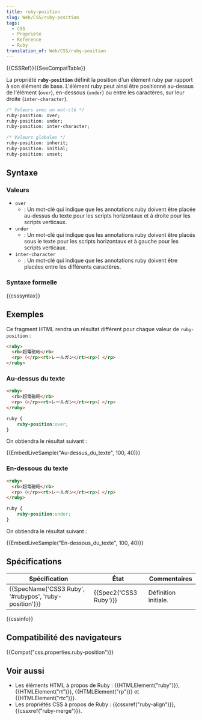 ```yaml
---
title: ruby-position
slug: Web/CSS/ruby-position
tags:
  - CSS
  - Propriété
  - Reference
  - Ruby
translation_of: Web/CSS/ruby-position
---
```

{{CSSRef}}{{SeeCompatTable}}

La propriété **`ruby-position`** définit la position d'un élément ruby par rapport à son élément de base. L'élément ruby peut ainsi être positionné au-dessus de l'élément (`over`), en-dessous (`under`) ou entre les caractères, sur leur droite (`inter-character`).

```css
/* Valeurs avec un mot-clé */
ruby-position: over;
ruby-position: under;
ruby-position: inter-character;

/* Valeurs globales */
ruby-position: inherit;
ruby-position: initial;
ruby-position: unset;
```

## Syntaxe

### Valeurs

- `over`
  - : Un mot-clé qui indique que les annotations ruby doivent être placée au-dessus du texte pour les scripts horizontaux et à droite pour les scripts verticaux.
- `under`
  - : Un mot-clé qui indique que les annotations ruby doivent être placés sous le texte pour les scripts horizontaux et à gauche pour les scripts verticaux.
- `inter-character`
  - : Un mot-clé qui indique que les annotations ruby doivent être placées entre les différents caractères.

### Syntaxe formelle

{{csssyntax}}

## Exemples

Ce fragment HTML rendra un résultat différent pour chaque valeur de `ruby-position` :

```html
<ruby>
  <rb>超電磁砲</rb>
  <rp>（</rp><rt>レールガン</rt><rp>）</rp>
</ruby>
```

### Au-dessus du texte

```html hidden
<ruby>
  <rb>超電磁砲</rb>
  <rp>（</rp><rt>レールガン</rt><rp>）</rp>
</ruby>
```

```css
ruby {
    ruby-position:over;
}
```

On obtiendra le résultat suivant :

{{EmbedLiveSample("Au-dessus_du_texte", 100, 40)}}

### En-dessous du texte

```html hidden
<ruby>
  <rb>超電磁砲</rb>
  <rp>（</rp><rt>レールガン</rt><rp>）</rp>
</ruby>
```

```css
ruby {
    ruby-position:under;
}
```

On obtiendra le résultat suivant :

{{EmbedLiveSample("En-dessous_du_texte", 100, 40)}}

## Spécifications

| Spécification                                                            | État                         | Commentaires         |
| ------------------------------------------------------------------------ | ---------------------------- | -------------------- |
| {{SpecName('CSS3 Ruby', '#rubypos', 'ruby-position')}} | {{Spec2('CSS3 Ruby')}} | Définition initiale. |

{{cssinfo}}

## Compatibilité des navigateurs

{{Compat("css.properties.ruby-position")}}

## Voir aussi

- Les éléments HTML à propos de Ruby : {{HTMLElement("ruby")}}, {{HTMLElement("rt")}}, {{HTMLElement("rp")}} et {{HTMLElement("rtc")}}.
- Les propriétés CSS à propos de Ruby : {{cssxref("ruby-align")}}, {{cssxref("ruby-merge")}}.
